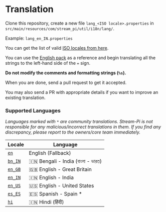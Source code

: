 # Translation

Clone this repository, create a new file `lang_<ISO locale>.properties` in `src/main/resources/com/stream_pi/util/i18n/lang/`. 

Example: `lang_en_IN.properties`

You can get the list of valid [ISO locales from here](https://docs.oracle.com/cd/E13214_01/wli/docs92/xref/xqisocodes.html).

You can use the [English pack][fallback-locale]  as a reference and begin translating all the strings to the left-hand side of the `=` sign.

**Do not modify the comments and formatting strings (`%s`).**

When you are done, send a pull request to get it accepted.

You may also send a PR with appropriate details if you want to improve an existing translation.


### Supported Languages

*Languages marked with `*` are community translations. Stream-Pi is not responsible for any malicious/incorrect translations in them. If you find any discrepancy, please report to the owners/core team immediately.*

| Locale                | Language |
| ------------------------- | ----------- |
| [`en`][fallback-locale]   | English (Fallback)           |
| [`bn_IN`][bn_IN]          | 🇮🇳 Bengali - India (বাংলা - ভারত)           |
| [`en_GB`][en_GB]          | 🇬🇧 English - Great Britain  |
| [`en_IN`][en_IN]          | 🇮🇳 English - India         |
| [`en_US`][en_US]          | 🇺🇸 English - United States         |
| [`es_ES`][es_ES]          | 🇪🇸 Spanish - Spain  *      |
| [`hi`][hi]                | 🇮🇳 Hindi (हिंदी)            |



[fallback-locale]: https://github.com/stream-pi/util/blob/master/src/main/resources/com/stream_pi/util/i18n/lang_en.properties
[bn_IN]: https://github.com/stream-pi/util/blob/master/src/main/resources/com/stream_pi/util/i18n/lang_bn_IN.properties
[en_GB]: https://github.com/stream-pi/util/blob/master/src/main/resources/com/stream_pi/util/i18n/lang_en_GB.properties
[en_IN]: https://github.com/stream-pi/util/blob/master/src/main/resources/com/stream_pi/util/i18n/lang_en_IN.properties
[en_US]: https://github.com/stream-pi/util/blob/master/src/main/resources/com/stream_pi/util/i18n/lang_en_US.properties
[es_ES]: https://github.com/stream-pi/util/blob/master/src/main/resources/com/stream_pi/util/i18n/lang_es_ES.properties
[hi]: https://github.com/stream-pi/util/blob/master/src/main/resources/com/stream_pi/util/i18n/lang_hi.properties